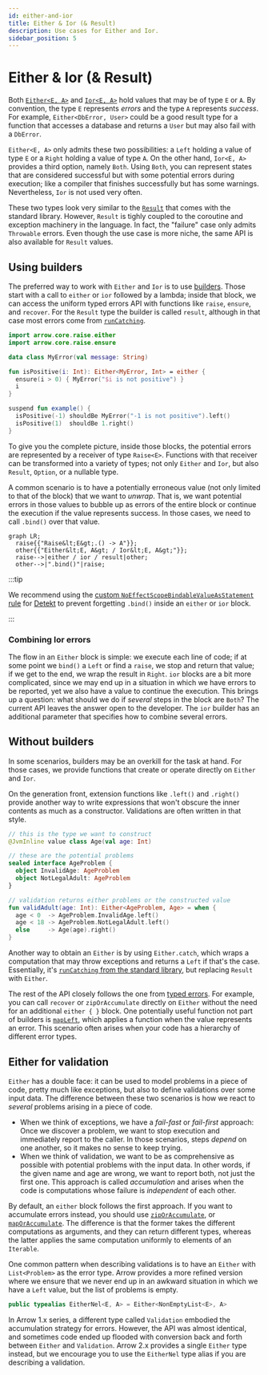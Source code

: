 ```yaml
---
id: either-and-ior
title: Either & Ior (& Result)
description: Use cases for Either and Ior.
sidebar_position: 5
---
```


# Either & Ior (& Result)

<!--- TEST_NAME EitherIorKnitTest -->

<!--- INCLUDE .*
import io.kotest.matchers.shouldBe
import arrow.core.left
import arrow.core.right
import arrow.core.Either
-->

Both [`Either<E, A>`](https://apidocs.arrow-kt.io/arrow-core/arrow.core/-either/index.html)
and [`Ior<E, A>`](https://apidocs.arrow-kt.io/arrow-core/arrow.core/-ior/index.html)
hold values that may be of type `E` or `A`.
By convention, the type `E` represents _errors_ and the type `A` represents
_success_. For example, `Either<DbError, User>` could be a good result type for
a function that accesses a database and returns a `User` but may also fail
with a `DbError`.

`Either<E, A>` only admits these two possibilities: a `Left` holding a value of
type `E` or a `Right` holding a value of type `A`. On the other hand, `Ior<E, A>`
provides a third option, namely `Both`. Using `Both`, you can represent states 
that are considered successful but with some potential errors during execution;
like a compiler that finishes successfully but has some warnings. Nevertheless,
`Ior` is not used very often.

These two types look very similar to the
[`Result`](https://kotlinlang.org/api/latest/jvm/stdlib/kotlin/-result/)
that comes with the standard library. However, `Result` is tighly coupled to the
coroutine and exception machinery in the language. In fact, the "failure" case
only admits `Throwable` errors. Even though the use case is more niche, the same
API is also available for `Result` values.

## Using builders

The preferred way to work with `Either` and `Ior` is to use [builders](../../typed-errors/working-with-typed-errors/#running-and-inspecting-results).
Those start with a call to `either` or `ior` followed by a lambda; inside that
block, we can access the uniform typed errors API with functions like `raise`,
`ensure`, and `recover`. For the `Result` type the builder is called `result`,
although in that case most errors come from
[`runCatching`](https://kotlinlang.org/api/core/kotlin-stdlib/kotlin/run-catching.html).

```kotlin
import arrow.core.raise.either
import arrow.core.raise.ensure

data class MyError(val message: String)

fun isPositive(i: Int): Either<MyError, Int> = either {
  ensure(i > 0) { MyError("$i is not positive") }
  i
}

suspend fun example() {
  isPositive(-1) shouldBe MyError("-1 is not positive").left()
  isPositive(1)  shouldBe 1.right()
}
```
<!--- KNIT example-either-ior-01.kt -->
<!--- TEST assert -->

To give you the complete picture, inside those blocks, the potential errors are
represented by a receiver of type `Raise<E>`. Functions with that receiver can
be transformed into a variety of types; not only `Either` and `Ior`, but also
`Result`, `Option`, or a nullable type.

A common scenario is to have a potentially erroneous value (not only limited
to that of the block) that we want to _unwrap_.
That is, we want potential errors in those values to bubble up
as errors of the entire block or continue the execution if the value represents
success. In those cases, we need to call `.bind()` over that value.

```mermaid
graph LR;
  raise{{"Raise&lt;E&gt;.() -> A"}};
  other{{"Either&lt;E, A&gt; / Ior&lt;E, A&gt;"}};
  raise-->|either / ior / result|other;
  other-->|".bind()"|raise;
```

:::tip

We recommend using the [custom `NoEffectScopeBindableValueAsStatement` rule](https://github.com/woltapp/arrow-detekt-rules#noeffectscopebindablevalueasstatement)
for [Detekt](https://detekt.dev/) to prevent forgetting `.bind()` inside
an `either` or `ior` block.

:::

### Combining Ior errors

The flow in an `Either` block is simple: we execute each line of code; if at some point
we `bind()` a `Left` or find a `raise`, we stop and return that value; if we get
to the end, we wrap the result in `Right`. `ior` blocks are a bit more complicated,
since we may end up in a situation in which we have errors to be reported, yet
we also have a value to continue the execution. This brings up a question: what
should we do if _several_ steps in the block are `Both`? The current API leaves
the answer open to the developer. The `ior` builder has
an additional parameter that specifies how to combine several errors.

## Without builders

In some scenarios, builders may be an overkill for the task at hand. For those cases,
we provide functions that create or operate directly on `Either` and `Ior`.

On the generation front, extension functions like `.left()` and `.right()`
provide another way to write expressions that won't obscure the inner contents
as much as a constructor. Validations are often written in that style.

```kotlin
// this is the type we want to construct
@JvmInline value class Age(val age: Int)

// these are the potential problems
sealed interface AgeProblem {
  object InvalidAge: AgeProblem
  object NotLegalAdult: AgeProblem
}

// validation returns either problems or the constructed value
fun validAdult(age: Int): Either<AgeProblem, Age> = when {
  age < 0  -> AgeProblem.InvalidAge.left()
  age < 18 -> AgeProblem.NotLegalAdult.left()
  else     -> Age(age).right()
}
```
<!--- KNIT example-either-ior-02.kt -->

Another way to obtain an `Either` is by using `Either.catch`, which wraps a
computation that may throw exceptions and returns a `Left` if that's the case.
Essentially, it's [`runCatching` from the standard library](https://kotlinlang.org/api/latest/jvm/stdlib/kotlin/run-catching.html),
but replacing `Result` with `Either`.

The rest of the API closely follows the one from [typed errors](../../typed-errors/).
For example, you can call `recover` or `zipOrAccumulate` directly on `Either`
without the need for an additional `either { }` block. One potentially useful
function not part of builders is [`mapLeft`](https://apidocs.arrow-kt.io/arrow-core/arrow.core/-either/map-left.html), 
which applies a function when the value represents an error. This scenario often
arises when your code has a hierarchy of different error types.

## Either for validation

`Either` has a double face: it can be used to model problems in a piece of code,
pretty much like exceptions, but also to define validations over some input data.
The difference between these two scenarios is how we react to _several_ problems
arising in a piece of code.

- When we think of exceptions, we have a _fail-fast_ or _fail-first_ approach:
  Once we discover a problem, we want to stop execution and immediately report
  to the caller. In those scenarios, steps _depend_ on one another, so it makes
  no sense to keep trying.
- When we think of validation, we want to be as comprehensive as possible with
  potential problems with the input data. In other words, if the given name
    and age are wrong, we want to report both, not just the first one.
  This approach is called _accumulation_ and arises when the code is computations
  whose failure is _independent_ of each other.

By default, an `either` block follows the first approach. If you want to accumulate
errors instead, you should use [`zipOrAccumulate`](https://apidocs.arrow-kt.io/arrow-core/arrow.core/-either/-companion/zip-or-accumulate.html),
or [`mapOrAccumulate`](https://apidocs.arrow-kt.io/arrow-core/arrow.core/map-or-accumulate.html).
The difference is that the former takes the different computations as arguments,
and they can return different types, whereas the latter applies the same computation
uniformly to elements of an `Iterable`.

One common pattern when describing validations is to have an `Either` with
`List<Problem>` as the error type. Arrow provides a more refined version
where we ensure that we never end up in an awkward situation in which we have
a `Left` value, but the list of problems is empty.

```kotlin
public typealias EitherNel<E, A> = Either<NonEmptyList<E>, A>
```

In Arrow 1.x series, a different type called `Validation` embodied
the accumulation strategy for errors. However, the API was almost identical, and
sometimes code ended up flooded with conversion back and forth between `Either` and `Validation`.
Arrow 2.x provides a single `Either` type instead, but we encourage you to use
the `EitherNel` type alias if you are describing a validation.
